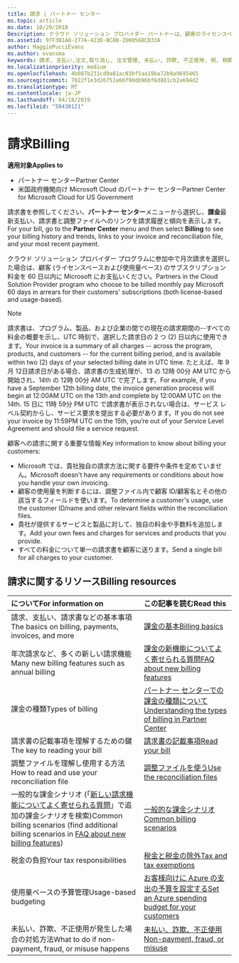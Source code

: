 ```yaml
---
title: 請求 | パートナー センター
ms.topic: article
ms.date: 10/29/2018
Description: クラウド ソリューション プロバイダー パートナーは、顧客のライセンスベースおよび使用量ベースのサブスクリプション料金を 60 日後にマイクロソフトに支払います。
ms.assetid: 97F3B1A0-277A-423D-BC8B-2D0056BCD33A
author: MaggiePucciEvans
ms.author: evansma
keywords: 請求, 支払い,注文,取り消し, 注文管理, 未払い, 詐欺, 不正使用, 税, 税額控除, 調整ファイル, 調整用のファイル
ms.localizationpriority: medium
ms.openlocfilehash: 4b087b231cd0a81ac03bf5aa19ba72b9a9695465
ms.sourcegitcommit: 7022f1e3d26751e66f90db96bf6d881cb2a694d2
ms.translationtype: MT
ms.contentlocale: ja-JP
ms.lasthandoff: 04/18/2019
ms.locfileid: "59430121"
---
```

# <a name="billing"></a><span data-ttu-id="6527c-104">請求</span><span class="sxs-lookup"><span data-stu-id="6527c-104">Billing</span></span>

<span data-ttu-id="6527c-105">**適用対象**</span><span class="sxs-lookup"><span data-stu-id="6527c-105">**Applies to**</span></span>

-  <span data-ttu-id="6527c-106">パートナー センター</span><span class="sxs-lookup"><span data-stu-id="6527c-106">Partner Center</span></span>
-  <span data-ttu-id="6527c-107">米国政府機関向け Microsoft Cloud のパートナー センター</span><span class="sxs-lookup"><span data-stu-id="6527c-107">Partner Center for Microsoft Cloud for US Government</span></span>
 
 
<span data-ttu-id="6527c-108">請求書を参照してください、**パートナー センター**メニューから選択し、**課金**最新支払い、請求書と調整ファイルへのリンクを請求履歴と傾向を表示します。</span><span class="sxs-lookup"><span data-stu-id="6527c-108">For your bill, go to the **Partner Center** menu and then select **Billing** to see your billing history and trends, links to your invoice and reconciliation file, and your most recent payment.</span></span>

<span data-ttu-id="6527c-109">クラウド ソリューション プロバイダー プログラムに参加中で月次請求を選択した場合は、顧客 (ライセンスベースおよび使用量ベース) のサブスクリプション料金を 60 日以内に Microsoft にお支払いください。</span><span class="sxs-lookup"><span data-stu-id="6527c-109">Partners in the Cloud Solution Provider program who choose to be billed monthly pay Microsoft 60 days in arrears for their customers' subscriptions (both license-based and usage-based).</span></span>

> [!NOTE]  
> <span data-ttu-id="6527c-110">請求書は、プログラム、製品、および企業の間での現在の請求期間の--すべての料金の概要を示し、UTC 時刻で、選択した請求日の 2 つ (2) 日以内に使用できます。</span><span class="sxs-lookup"><span data-stu-id="6527c-110">Your invoice is a summary of all charges -- across the program, products, and customers -- for the current billing period, and is available within two (2) days of your selected billing date in UTC time.</span></span> <span data-ttu-id="6527c-111">たとえば、年 9 月 12日請求日がある場合、請求書の生成処理が、13 の 12時 00分 AM UTC から開始され、14th の 12時 00分 AM UTC で完了します。</span><span class="sxs-lookup"><span data-stu-id="6527c-111">For example, if you have a September 12th billing date, the invoice generation process will begin at 12:00AM UTC on the 13th and complete by 12:00AM UTC on the 14th.</span></span> <span data-ttu-id="6527c-112">15 日に 11時 59分 PM UTC で請求書が表示されない場合は、サービス レベル契約からし、サービス要求を提出する必要があります。</span><span class="sxs-lookup"><span data-stu-id="6527c-112">If you do not see your invoice by 11:59PM UTC on the 15th, you’re out of your Service Level Agreement and should file a service request.</span></span> 

<span data-ttu-id="6527c-113">顧客への請求に関する重要な情報:</span><span class="sxs-lookup"><span data-stu-id="6527c-113">Key information to know about billing your customers:</span></span>

-   <span data-ttu-id="6527c-114">Microsoft では、貴社独自の請求方法に関する要件や条件を定めていません。</span><span class="sxs-lookup"><span data-stu-id="6527c-114">Microsoft doesn't have any requirements or conditions about how you handle your own invoicing.</span></span>
-   <span data-ttu-id="6527c-115">顧客の使用量を判断するには、調整ファイル内で顧客 ID/顧客名とその他の該当するフィールドを使います。</span><span class="sxs-lookup"><span data-stu-id="6527c-115">To determine a customer's usage, use the customer ID/name and other relevant fields within the reconciliation files.</span></span>
-   <span data-ttu-id="6527c-116">貴社が提供するサービスと製品に対して、独自の料金や手数料を追加します。</span><span class="sxs-lookup"><span data-stu-id="6527c-116">Add your own fees and charges for services and products that you provide.</span></span>
-   <span data-ttu-id="6527c-117">すべての料金について単一の請求書を顧客に送ります。</span><span class="sxs-lookup"><span data-stu-id="6527c-117">Send a single bill for all charges to your customer.</span></span>

## <a name="billing-resources"></a><span data-ttu-id="6527c-118">請求に関するリソース</span><span class="sxs-lookup"><span data-stu-id="6527c-118">Billing resources</span></span>
|<span data-ttu-id="6527c-119">**について**</span><span class="sxs-lookup"><span data-stu-id="6527c-119">**For information on**</span></span>   |<span data-ttu-id="6527c-120">**この記事を読む**</span><span class="sxs-lookup"><span data-stu-id="6527c-120">**Read this**</span></span>    |
|:-----------------------------|:-----------------|
|<span data-ttu-id="6527c-121">請求、支払い、請求書などの基本事項</span><span class="sxs-lookup"><span data-stu-id="6527c-121">The basics on billing, payments, invoices, and  more</span></span>   |[<span data-ttu-id="6527c-122">課金の基本</span><span class="sxs-lookup"><span data-stu-id="6527c-122">Billing basics</span></span>](billing-basics.md)
|<span data-ttu-id="6527c-123">年次請求など、多くの新しい請求機能</span><span class="sxs-lookup"><span data-stu-id="6527c-123">Many new billing features such as annual billing</span></span>   |[<span data-ttu-id="6527c-124">課金の新機能についてよく寄せられる質問</span><span class="sxs-lookup"><span data-stu-id="6527c-124">FAQ about new billing features</span></span>](faq-about-new-billing-features.md)|
|<span data-ttu-id="6527c-125">課金の種類</span><span class="sxs-lookup"><span data-stu-id="6527c-125">Types of billing</span></span>   |[<span data-ttu-id="6527c-126">パートナー センターでの課金の種類について</span><span class="sxs-lookup"><span data-stu-id="6527c-126">Understanding the types of billing in Partner Center</span></span>](billing-different-types.md)   |
|<span data-ttu-id="6527c-127">請求書の記載事項を理解するための鍵</span><span class="sxs-lookup"><span data-stu-id="6527c-127">The key to reading your bill</span></span>   |[<span data-ttu-id="6527c-128">請求書の記載事項</span><span class="sxs-lookup"><span data-stu-id="6527c-128">Read your bill</span></span>](read-your-bill.md)   |
|<span data-ttu-id="6527c-129">調整ファイルを理解し使用する方法</span><span class="sxs-lookup"><span data-stu-id="6527c-129">How to read and use your reconciliation file</span></span>   |[<span data-ttu-id="6527c-130">調整ファイルを使う</span><span class="sxs-lookup"><span data-stu-id="6527c-130">Use the reconciliation files</span></span>](use-the-reconciliation-files.md)|
|<span data-ttu-id="6527c-131">一般的な課金シナリオ (「[新しい請求機能についてよく寄せられる質問](faq-about-new-billing-features.md)」で追加の課金シナリオを検索)</span><span class="sxs-lookup"><span data-stu-id="6527c-131">Common billing scenarios (find additional billing scenarios in [FAQ about new billing features](faq-about-new-billing-features.md))</span></span>|[<span data-ttu-id="6527c-132">一般的な課金シナリオ</span><span class="sxs-lookup"><span data-stu-id="6527c-132">Common billing scenarios</span></span>](common-billing-scenarios.md)|
|<span data-ttu-id="6527c-133">税金の負担</span><span class="sxs-lookup"><span data-stu-id="6527c-133">Your tax responsibilities</span></span>   | [<span data-ttu-id="6527c-134">税金と税金の除外</span><span class="sxs-lookup"><span data-stu-id="6527c-134">Tax and tax exemptions</span></span>](tax-and-tax-exemptions.md)|
|<span data-ttu-id="6527c-135">使用量ベースの予算管理</span><span class="sxs-lookup"><span data-stu-id="6527c-135">Usage-based budgeting</span></span>    |[<span data-ttu-id="6527c-136">お客様向けに Azure の支出の予算を設定する</span><span class="sxs-lookup"><span data-stu-id="6527c-136">Set an Azure spending budget for your customers</span></span>](set-an-azure-spending-budget-for-your-customers.md)|
|<span data-ttu-id="6527c-137">未払い、詐欺、不正使用が発生した場合の対処方法</span><span class="sxs-lookup"><span data-stu-id="6527c-137">What to do if non-payment, fraud, or misuse happens</span></span>   |[<span data-ttu-id="6527c-138">未払い、詐欺、不正使用</span><span class="sxs-lookup"><span data-stu-id="6527c-138">Non-payment, fraud, or misuse</span></span>](non-payment--fraud--or-misuse.md)|




















